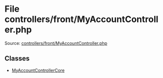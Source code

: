 File controllers/front/MyAccountController.php
=========

Source: [controllers/front/MyAccountController.php](https://github.com/PrestaShop/PrestaShop/blob/1.6.0.11/controllers/front/MyAccountController.php)


Classes
-------

* [MyAccountControllerCore](class.MyAccountControllerCore.md)

